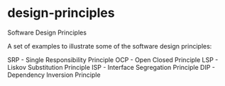 # design-principles
Software Design Principles

A set of examples to illustrate some of the software design principles:

SRP - Single Responsibility Principle
OCP - Open Closed Principle
LSP - Liskov Substitution Principle
ISP - Interface Segregation Principle
DIP - Dependency Inversion Principle

